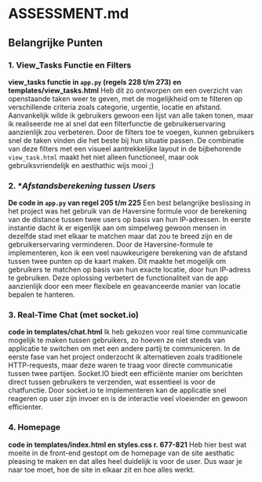 # **ASSESSMENT.md**  

## **Belangrijke Punten**

### 1. **View_Tasks Functie en Filters**  
**view_tasks functie in `app.py` (regels 228 t/m 273) en templates/view_tasks.html**
Heb dit zo ontworpen om een overzicht van openstaande taken weer te geven, met de mogelijkheid om te filteren op verschillende criteria zoals categorie, urgentie, locatie en afstand. Aanvankelijk wilde ik gebruikers gewoon een lijst van alle taken tonen, maar ik realiseerde me al snel dat een filterfunctie de gebruikerservaring aanzienlijk zou verbeteren. Door de filters toe te voegen, kunnen gebruikers snel de taken vinden die het beste bij hun situatie passen. De combinatie van deze filters met een visueel aantrekkelijke layout in de bijbehorende `view_task.html` maakt het niet alleen functioneel, maar ook gebruiksvriendelijk en aesthathic wijs mooi ;)

### 2. **Afstandsberekening tussen Users* 
**De code in `app.py` van regel 205 t/m 225**
Een best belangrijke beslissing in het project was het gebruik van de Haversine formule voor de berekening van de distance tussen twee users op basis van hun IP-adressen. In eerste instantie dacht ik er eigenlijk aan om simpelweg gewoon mensen in dezelfde stad met elkaar te matchen maar dat zou te breed zijn en de gebruikerservaring verminderen. Door de Haversine-formule te implementeren, kon ik een veel nauwkeurigere berekening van de afstand tussen twee punten op de kaart maken. Dit maakte het mogelijk om gebruikers te matchen op basis van hun exacte locatie, door hun IP-adress te gebruiken. Deze oplossing verbetert de functionaliteit van de app aanzienlijk door een meer flexibele en geavanceerde manier van locatie bepalen te hanteren.


### 3. **Real-Time Chat (met socket.io)**
**code in templates/chat.html**
Ik heb gekozen voor real time communicatie mogelijk te maken tussen gebruikers, zo hoeven ze niet steeds van applicatie te switchen om met een andere partij te communiceren. In de eerste fase van het project onderzocht ik alternatieven zoals traditionele HTTP-requests, maar deze waren te traag voor directe communicatie tussen twee partijen. Socket.IO biedt een efficiënte manier om berichten direct tussen gebruikers te verzenden, wat essentieel is voor de chatfunctie. Door socket.io te implementeren kan de applicatie snel reageren op user zijn invoer en is de interactie veel vloeiender en gewoon efficienter.

### 4. **Homepage**
**code in templates/index.html en styles.css r. 677-821**
Heb hier best wat moeite in de front-end gestopt om de homepage van de site aesthatic pleasing te maken en dat alles heel duidelijk is voor de user. Dus waar je naar toe moet, hoe de site in elkaar zit en hoe alles werkt.